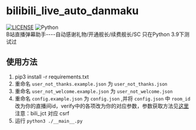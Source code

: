 # bilibili_live_auto_danmaku

[![LICENSE](https://img.shields.io/github/license/xys20071111/bilibili_live_auto_danmaku)](LICENSE)
![Python](https://img.shields.io/badge/Python-3.9-blue)  
B站直播弹幕助手----自动感谢礼物/开通舰长/续费舰长/SC
只在Python 3.9下测试过

## 使用方法

1. pip3 install -r requirements.txt
2. 重命名 `user_not_thanks.example.json` 为 `user_not_thanks.json`
3. 重命名 `user_not_welcome.example.json` 为 `user_not_welcome.json`
4. 重命名 `config.example.json` 为 `config.json` ,并将 `config.json` 中 `room_id` 改为你的直播间id，verify中的各项改为你的对应参数，参数获取方法见[这里](https://www.passkou.com/bilibili-api/#/get-credential)
   注意：bili_jct 对应 csrf
5. 运行 `python3 ./__main__.py`

